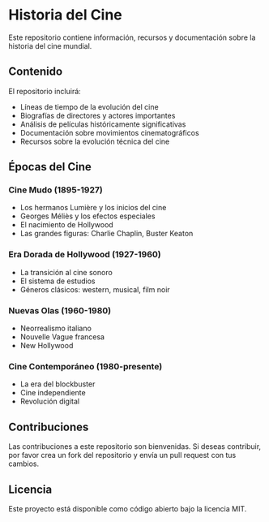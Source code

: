 # Historia del Cine

Este repositorio contiene información, recursos y documentación sobre la historia del cine mundial.

## Contenido

El repositorio incluirá:
- Líneas de tiempo de la evolución del cine
- Biografías de directores y actores importantes
- Análisis de películas históricamente significativas
- Documentación sobre movimientos cinematográficos
- Recursos sobre la evolución técnica del cine

## Épocas del Cine

### Cine Mudo (1895-1927)
- Los hermanos Lumière y los inicios del cine
- Georges Méliès y los efectos especiales
- El nacimiento de Hollywood
- Las grandes figuras: Charlie Chaplin, Buster Keaton

### Era Dorada de Hollywood (1927-1960)
- La transición al cine sonoro
- El sistema de estudios
- Géneros clásicos: western, musical, film noir

### Nuevas Olas (1960-1980)
- Neorrealismo italiano
- Nouvelle Vague francesa
- New Hollywood

### Cine Contemporáneo (1980-presente)
- La era del blockbuster
- Cine independiente
- Revolución digital

## Contribuciones

Las contribuciones a este repositorio son bienvenidas. Si deseas contribuir, por favor crea un fork del repositorio y envía un pull request con tus cambios.

## Licencia

Este proyecto está disponible como código abierto bajo la licencia MIT.
